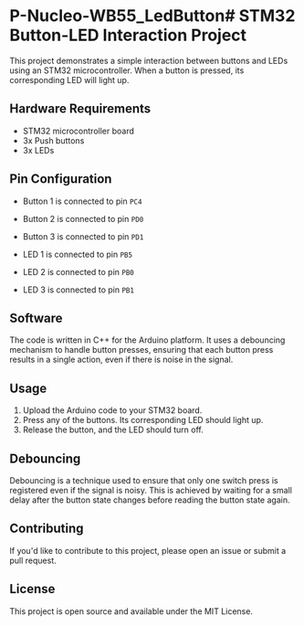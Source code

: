 # P-Nucleo-WB55_LedButton# STM32 Button-LED Interaction Project

This project demonstrates a simple interaction between buttons and LEDs using an STM32 microcontroller. When a button is pressed, its corresponding LED will light up.

## Hardware Requirements

- STM32 microcontroller board
- 3x Push buttons
- 3x LEDs

## Pin Configuration

- Button 1 is connected to pin `PC4`
- Button 2 is connected to pin `PD0`
- Button 3 is connected to pin `PD1`

- LED 1 is connected to pin `PB5`
- LED 2 is connected to pin `PB0`
- LED 3 is connected to pin `PB1`

## Software

The code is written in C++ for the Arduino platform. It uses a debouncing mechanism to handle button presses, ensuring that each button press results in a single action, even if there is noise in the signal.

## Usage

1. Upload the Arduino code to your STM32 board.
2. Press any of the buttons. Its corresponding LED should light up.
3. Release the button, and the LED should turn off.

## Debouncing

Debouncing is a technique used to ensure that only one switch press is registered even if the signal is noisy. This is achieved by waiting for a small delay after the button state changes before reading the button state again.

## Contributing

If you'd like to contribute to this project, please open an issue or submit a pull request.

## License

This project is open source and available under the MIT License.
